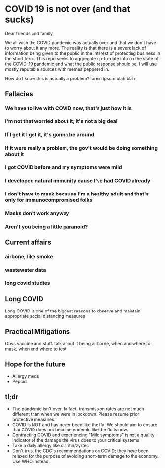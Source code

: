 # COVID 19 is not over (and that sucks)

Dear friends and family,

We all wish the COVID pandemic was actually over and that we don't have to worry about it any more. The reality is that there is a severe lack of information being given to the public in the interest of protecting business in the short term. This repo seeks to aggregate up-to-date info on the state of the COVID-19 pandemic and what the public response should be. I will use mostly reputable sources with memes peppered in.

How do I know this is actually a problem?
lorem ipsum blah blah

## Fallacies
### We have to live with COVID now, that's just how it is
### I'm not that worried about it, it's not a big deal
### If I get it I get it, it's gonna be around
### If it were really a problem, the gov't would be doing something about it
### I got COVID before and my symptoms were mild
### I developed natural immunity cause I've had COVID already
### I don't have to mask because I'm a healthy adult and that's only for immunocompromised folks
### Masks don't work anyway
### Aren't you being a little paranoid?

## Current affairs
### airbone; like smoke
### wastewater data
### long covid studies

## Long COVID
Long COVID is one of the biggest reasons to observe and maintain appropriate social distancing measures

## Practical Mitigations
Obvs vaccine and stuff. talk about it being airborne, when and where to mask, when and where to test

## Hope for the future
* Allergy meds
* Pepcid


## tl;dr
* The pandemic isn't over. In fact, transmission rates are not much different than when we were in lockdown. Please resume prior protective measures.
* COVID is NOT and has never been like the flu. We should aim to ensure that COVID does not become endemic like the flu is now.
* Contracting COVID and experiencing "Mild symptoms" is not a quality indicator of the damage the virus does to your critical systems
* Take a daily allergy like claritin/zyrtec
* Don't trust the CDC's recommendations on COVID; they have been relaxed for the purpose of avoiding short-term damage to the economy. Use WHO instead.
